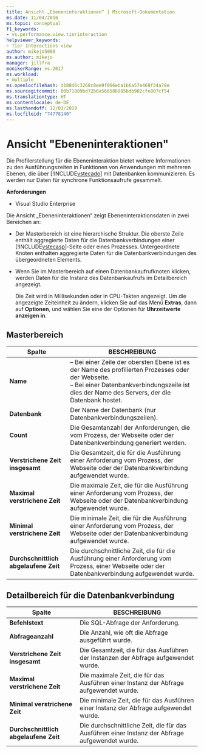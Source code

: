 ```yaml
---
title: Ansicht „Ebeneninteraktionen“ | Microsoft-Dokumentation
ms.date: 11/04/2016
ms.topic: conceptual
f1_keywords:
- vs.performance.view.tierinteraction
helpviewer_keywords:
- Tier Interactions view
author: mikejo5000
ms.author: mikejo
manager: jillfra
monikerRange: vs-2017
ms.workload:
- multiple
ms.openlocfilehash: d188d6c3268c8ee9f066eba1b6a57e469f34a78e
ms.sourcegitcommit: 00b71889bd72b6a566586885bdb982cfe807cf54
ms.translationtype: HT
ms.contentlocale: de-DE
ms.lasthandoff: 12/03/2019
ms.locfileid: "74778140"
---
```

# <a name="tier-interactions-view"></a>Ansicht "Ebeneninteraktionen"

Die Profilerstellung für die Ebeneninteraktion bietet weitere Informationen zu den Ausführungszeiten in Funktionen von Anwendungen mit mehreren Ebenen, die über [!INCLUDE[vstecado](../data-tools/includes/vstecado_md.md)] mit Datenbanken kommunizieren. Es werden nur Daten für synchrone Funktionsaufrufe gesammelt.

**Anforderungen**

- Visual Studio Enterprise

Die Ansicht „Ebeneninteraktionen“ zeigt Ebeneninteraktionsdaten in zwei Bereichen an:

- Der Masterbereich ist eine hierarchische Struktur. Die oberste Zeile enthält aggregierte Daten für die Datenbankverbindungen einer [!INCLUDE[vstecasp](../code-quality/includes/vstecasp_md.md)]-Seite oder eines Prozesses. Untergeordnete Knoten enthalten aggregierte Daten für die Datenbankverbindungen des übergeordneten Elements.

- Wenn Sie im Masterbereich auf einen Datenbankaufrufknoten klicken, werden Daten für die Instanz des Datenbankaufrufs im Detailbereich angezeigt.

  Die Zeit wird in Millisekunden oder in CPU-Takten angezeigt. Um die angezeigte Zeiteinheit zu ändern, klicken Sie auf das Menü **Extras**, dann auf **Optionen**, und wählen Sie eine der Optionen für **Uhrzeitwerte anzeigen in**.

## <a name="master-pane"></a>Masterbereich

|Spalte|BESCHREIBUNG|
|------------|-----------------|
|**Name**|– Bei einer Zeile der obersten Ebene ist es der Name des profilierten Prozesses oder der Webseite.<br />– Bei einer Datenbankverbindungszeile ist dies der Name des Servers, der die Datenbank hostet.|
|**Datenbank**|Der Name der Datenbank (nur Datenbankverbindungszeilen).|
|**Count**|Die Gesamtanzahl der Anforderungen, die vom Prozess, der Webseite oder der Datenbankverbindung generiert werden.|
|**Verstrichene Zeit insgesamt**|Die Gesamtzeit, die für die Ausführung einer Anforderung vom Prozess, der Webseite oder der Datenbankverbindung aufgewendet wurde.|
|**Maximal verstrichene Zeit**|Die maximale Zeit, die für die Ausführung einer Anforderung vom Prozess, der Webseite oder der Datenbankverbindung aufgewendet wurde.|
|**Minimal verstrichene Zeit**|Die minimale Zeit, die für die Ausführung einer Anforderung vom Prozess, der Webseite oder der Datenbankverbindung aufgewendet wurde.|
|**Durchschnittlich abgelaufene Zeit**|Die durchschnittliche Zeit, die für die Ausführung einer Anforderung vom Prozess, einer Webseite oder der Datenbankverbindung aufgewendet wurde.|

## <a name="database-connection-details-pane"></a>Detailbereich für die Datenbankverbindung

|Spalte|BESCHREIBUNG|
|------------|-----------------|
|**Befehlstext**|Die SQL-Abfrage der Anforderung.|
|**Abfrageanzahl**|Die Anzahl, wie oft die Abfrage ausgeführt wurde.|
|**Verstrichene Zeit insgesamt**|Die Gesamtzeit, die für das Ausführen der Instanzen der Abfrage aufgewendet wurde.|
|**Maximal verstrichene Zeit**|Die maximale Zeit, die für das Ausführen einer Instanz der Abfrage aufgewendet wurde.|
|**Minimal verstrichene Zeit**|Die minimale Zeit, die für das Ausführen einer Instanz der Abfrage aufgewendet wurde.|
|**Durchschnittlich abgelaufene Zeit**|Die durchschnittliche Zeit, die für das Ausführen einer Instanz der Abfrage aufgewendet wurde.|

